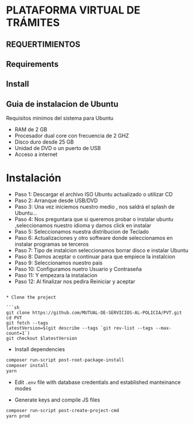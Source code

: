# PLATAFORMA VIRTUAL DE TRÁMITES
## REQUERTIMIENTOS
## Requirements



## Install

## Guia de instalacion de Ubuntu 

Requisitos minimos del sistema para Ubuntu 

- RAM de 2 GB
- Procesador dual core con frecuencia de  2 GHZ
- Disco duro desde 25 GB
- Unidad  de DVD o un puerto de USB 
- Acceso a internet

# Instalación

- Paso 1: Descargar el archivo ISO Ubuntu actualizado o utilizar CD 
- Paso 2: Arranque desde USB/DVD 
- Paso 3: Una vez iniciemos nuestro medio , nos saldrá el splash de Ubuntu...
- Paso 4: Nos preguntara que si queremos probar o instalar ubuntu ,seleccionamos nuestro idioma y damos click en instalar 
- Paso 5: Seleccionamos nuestra distribucion de Teclado
- Paso 6: Actualizaciones y otro software donde seleccionamos en instalar programas se terceros 
- Paso 7: Tipo de instalcion seleccionamos borrar disco e instalar Ubuntu 
- Paso 8: Damos aceptar o continuar para que empiece la instalcion 
- Paso 9: Seleccionamos nuestro pais 
- Paso 10: Configuramos nuetro Usuario y Contraseña 
- Paso 11: Y empezara la instalacion 
- Paso 12: Al finalizar nos pedira Reiniciar y aceptar 
```

* Clone the project

```sh
git clone https://github.com/MUTUAL-DE-SERVICIOS-AL-POLICIA/PVT.git
cd PVT
git fetch --tags
latestVersion=$(git describe --tags `git rev-list --tags --max-count=1`)
git checkout $latestVersion
```

* Install dependencies

```sh
composer run-script post-root-package-install
composer install
yarn
```

* Edit `.env` file with database credentials and established manteinance modes

* Generate keys and compile JS files

```sh
composer run-script post-create-project-cmd
yarn prod
```